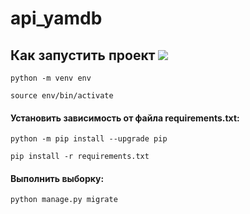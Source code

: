 # api_yamdb
## Как запустить проект <img src = "https://img.shields.io/badge/Python-FFD43B?style=for-the-badge&logo=python&logoColor=blue" /> 

```
python -m venv env  
```
```
source env/bin/activate  
```

#### Установить зависимость от файла requirements.txt: 

```
python -m pip install --upgrade pip 
``` 
```
pip install -r requirements.txt  
```

#### Выполнить выборку:

```
python manage.py migrate  
```
